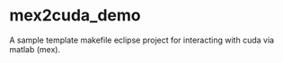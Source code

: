 # mex2cuda_demo
A sample template makefile eclipse project for interacting with cuda via matlab (mex).

